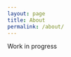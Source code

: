 ```yaml
---
layout: page
title: About
permalink: /about/
---
```


Work in progress

<!-- To be added here:
  - Information about Atom Community Project
  - List of maintainers(upated using the data files)
  -->
